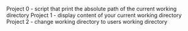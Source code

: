 Project 0 - script that print the absolute path of the current working directory
Project 1 - display content of your current working directory
Project 2 - change working directory to users working directory